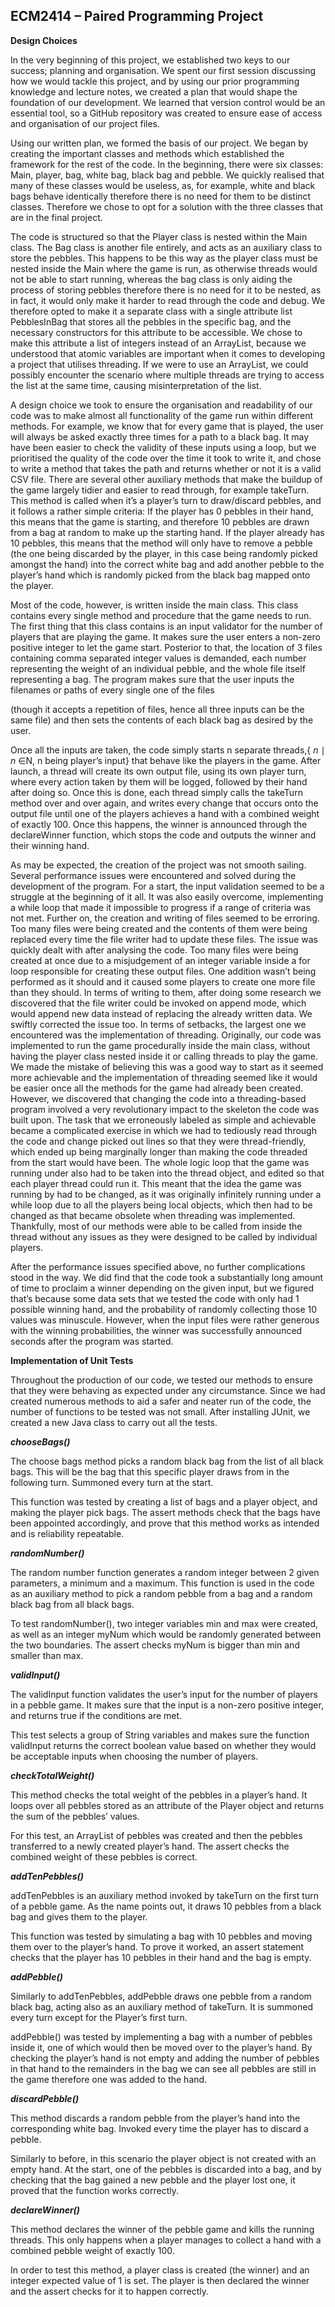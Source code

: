 ## ECM2414 – Paired Programming Project

**Design Choices**

In the very beginning of this project, we established two keys to our success; planning and
organisation. We spent our first session discussing how we would tackle this project, and by
using our prior programming knowledge and lecture notes, we created a plan that would
shape the foundation of our development. We learned that version control would be an
essential tool, so a GitHub repository was created to ensure ease of access and
organisation of our project files.

Using our written plan, we formed the basis of our project. We began by creating the
important classes and methods which established the framework for the rest of the code. In
the beginning, there were six classes: Main, player, bag, white bag, black bag and pebble.
We quickly realised that many of these classes would be useless, as, for example, white and
black bags behave identically therefore there is no need for them to be distinct classes.
Therefore we chose to opt for a solution with the three classes that are in the final project.

The code is structured so that the Player class is nested within the Main class. The Bag
class is another file entirely, and acts as an auxiliary class to store the pebbles. This
happens to be this way as the player class must be nested inside the Main where the game
is run, as otherwise threads would not be able to start running, whereas the bag class is only
aiding the process of storing pebbles therefore there is no need for it to be nested, as in fact,
it would only make it harder to read through the code and debug. We therefore opted to
make it a separate class with a single attribute list PebblesInBag that stores all the pebbles
in the specific bag, and the necessary constructors for this attribute to be accessible. We
chose to make this attribute a list of integers instead of an ArrayList, because we understood
that atomic variables are important when it comes to developing a project that utilises
threading. If we were to use an ArrayList, we could possibly encounter the scenario where
multiple threads are trying to access the list at the same time, causing misinterpretation of
the list.

A design choice we took to ensure the organisation and readability of our code was to make
almost all functionality of the game run within different methods. For example, we know that
for every game that is played, the user will always be asked exactly three times for a path to
a black bag. It may have been easier to check the validity of these inputs using a loop, but
we prioritised the quality of the code over the time it took to write it, and chose to write a
method that takes the path and returns whether or not it is a valid CSV file. There are
several other auxiliary methods that make the buildup of the game largely tidier and easier to
read through, for example takeTurn. This method is called when it’s a player’s turn to
draw/discard pebbles, and it follows a rather simple criteria: If the player has 0 pebbles in
their hand, this means that the game is starting, and therefore 10 pebbles are drawn from a
bag at random to make up the starting hand. If the player already has 10 pebbles, this
means that the method will only have to remove a pebble (the one being discarded by the
player, in this case being randomly picked amongst the hand) into the correct white bag and
add another pebble to the player’s hand which is randomly picked from the black bag
mapped onto the player.

Most of the code, however, is written inside the main class. This class contains every single
method and procedure that the game needs to run. The first thing that this class contains is
an input validator for the number of players that are playing the game. It makes sure the user
enters a non-zero positive integer to let the game start. Posterior to that, the location of 3
files containing comma separated integer values is demanded, each number representing
the weight of an individual pebble, and the whole file itself representing a bag. The program
makes sure that the user inputs the filenames or paths of every single one of the files


(though it accepts a repetition of files, hence all three inputs can be the same file) and then
sets the contents of each black bag as desired by the user.

Once all the inputs are taken, the code simply starts n separate threads,{ _n_ ∣ _n_ ∈N, n being
player’s input} that behave like the players in the game. After launch, a thread will create its
own output file, using its own player turn, where every action taken by them will be logged,
followed by their hand after doing so. Once this is done, each thread simply calls the
takeTurn method over and over again, and writes every change that occurs onto the output
file until one of the players achieves a hand with a combined weight of exactly 100. Once
this happens, the winner is announced through the declareWinner function, which stops the
code and outputs the winner and their winning hand.

As may be expected, the creation of the project was not smooth sailing. Several
performance issues were encountered and solved during the development of the program.
For a start, the input validation seemed to be a struggle at the beginning of it all. It was also
easily overcome, implementing a while loop that made it impossible to progress if a range of
criteria was not met. Further on, the creation and writing of files seemed to be erroring. Too
many files were being created and the contents of them were being replaced every time the
file writer had to update these files. The issue was quickly dealt with after analysing the
code. Too many files were being created at once due to a misjudgement of an integer
variable inside a for loop responsible for creating these output files. One addition wasn’t
being performed as it should and it caused some players to create one more file than they
should. In terms of writing to them, after doing some research we discovered that the file
writer could be invoked on append mode, which would append new data instead of replacing
the already written data. We swiftly corrected the issue too. In terms of setbacks, the largest
one we encountered was the implementation of threading. Originally, our code was
implemented to run the game procedurally inside the main class, without having the player
class nested inside it or calling threads to play the game. We made the mistake of believing
this was a good way to start as it seemed more achievable and the implementation of
threading seemed like it would be easier once all the methods for the game had already
been created. However, we discovered that changing the code into a threading-based
program involved a very revolutionary impact to the skeleton the code was built upon. The
task that we erroneously labeled as simple and achievable became a complicated exercise
in which we had to tediously read through the code and change picked out lines so that they
were thread-friendly, which ended up being marginally longer than making the code threaded
from the start would have been. The whole logic loop that the game was running under also
had to be taken into the thread object, and edited so that each player thread could run it.
This meant that the idea the game was running by had to be changed, as it was originally
infinitely running under a while loop due to all the players being local objects, which then had
to be changed as that became obsolete when threading was implemented. Thankfully, most
of our methods were able to be called from inside the thread without any issues as they were
designed to be called by individual players.

After the performance issues specified above, no further complications stood in the way. We
did find that the code took a substantially long amount of time to proclaim a winner
depending on the given input, but we figured that’s because some data sets that we tested
the code with only had 1 possible winning hand, and the probability of randomly collecting
those 10 values was minuscule. However, when the input files were rather generous with the
winning probabilities, the winner was successfully announced seconds after the program
was started.


**Implementation of Unit Tests**

Throughout the production of our code, we tested our methods to ensure that they were
behaving as expected under any circumstance. Since we had created numerous methods to
aid a safer and neater run of the code, the number of functions to be tested was not small.
After installing JUnit, we created a new Java class to carry out all the tests.

**_chooseBags()_**

The choose bags method picks a random black bag from the list of all black bags. This will
be the bag that this specific player draws from in the following turn. Summoned every turn at
the start.

This function was tested by creating a list of bags and a player object, and making the player
pick bags. The assert methods check that the bags have been appointed accordingly, and
prove that this method works as intended and is reliability repeatable.

**_randomNumber()_**

The random number function generates a random integer between 2 given parameters, a
minimum and a maximum. This function is used in the code as an auxiliary method to pick a
random pebble from a bag and a random black bag from all black bags.

To test randomNumber(), two integer variables min and max were created, as well as an
integer myNum which would be randomly generated between the two boundaries. The
assert checks myNum is bigger than min and smaller than max.


**_validInput()_**

The validInput function validates the user’s input for the number of players in a pebble game.
It makes sure that the input is a non-zero positive integer, and returns true if the conditions
are met.

This test selects a group of String variables and makes sure the function validInput returns
the correct boolean value based on whether they would be acceptable inputs when choosing
the number of players.

**_checkTotalWeight()_**

This method checks the total weight of the pebbles in a player’s hand. It loops over all
pebbles stored as an attribute of the Player object and returns the sum of the pebbles’
values.

For this test, an ArrayList of pebbles was created and then the pebbles transferred to a
newly created player’s hand. The assert checks the combined weight of these pebbles is
correct.

**_addTenPebbles()_**

addTenPebbles is an auxiliary method invoked by takeTurn on the first turn of a pebble
game. As the name points out, it draws 10 pebbles from a black bag and gives them to the
player.

This function was tested by simulating a bag with 10 pebbles and moving them over to the
player’s hand. To prove it worked, an assert statement checks that the player has 10 pebbles
in their hand and the bag is empty.


**_addPebble()_**

Similarly to addTenPebbles, addPebble draws one pebble from a random black bag, acting
also as an auxiliary method of takeTurn. It is summoned every turn except for the Player’s
first turn.

addPebble() was tested by implementing a bag with a number of pebbles inside it, one of
which would then be moved over to the player’s hand. By checking the player’s hand is not
empty and adding the number of pebbles in that hand to the remainders in the bag we can
see all pebbles are still in the game therefore one was added to the hand.

**_discardPebble()_**

This method discards a random pebble from the player’s hand into the corresponding white
bag. Invoked every time the player has to discard a pebble.

Similarly to before, in this scenario the player object is not created with an empty hand. At
the start, one of the pebbles is discarded into a bag, and by checking that the bag gained a
new pebble and the player lost one, it proved that the function works correctly.

**_declareWinner()_**

This method declares the winner of the pebble game and kills the running threads. This only
happens when a player manages to collect a hand with a combined pebble weight of exactly
100.

In order to test this method, a player class is created (the winner) and an integer expected
value of 1 is set. The player is then declared the winner and the assert checks for it to
happen correctly.